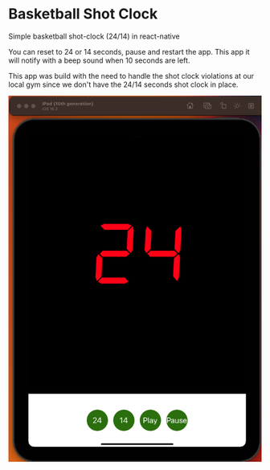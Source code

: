 # Basketball Shot Clock
Simple basketball shot-clock (24/14) in react-native

You can reset to 24 or 14 seconds, pause and restart the app. This app it will notify with a beep sound when 10 seconds are left.

This app was build with the need to handle the shot clock violations at our local gym since we don't have the 24/14 seconds shot clock in place.

![screenshot](https://github.com/alfadaemon/basketballShotClock/blob/master/Screenshot.png?raw=true)
